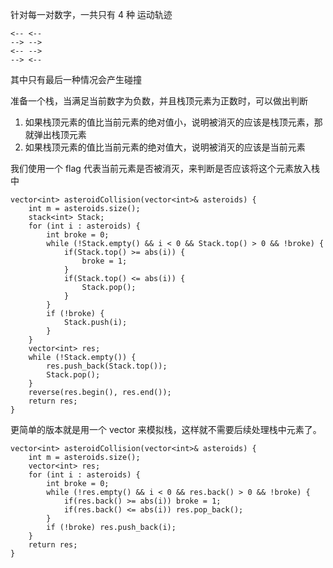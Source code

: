 针对每一对数字，一共只有 4 种 运动轨迹
```
<-- <--
--> -->
<-- -->
--> <--
```

其中只有最后一种情况会产生碰撞

准备一个栈，当满足当前数字为负数，并且栈顶元素为正数时，可以做出判断

1. 如果栈顶元素的值比当前元素的绝对值小，说明被消灭的应该是栈顶元素，那就弹出栈顶元素
2. 如果栈顶元素的值比当前元素的绝对值大，说明被消灭的应该是当前元素
   
我们使用一个 flag 代表当前元素是否被消灭，来判断是否应该将这个元素放入栈中
```
vector<int> asteroidCollision(vector<int>& asteroids) {
    int m = asteroids.size();
    stack<int> Stack;
    for (int i : asteroids) {
        int broke = 0;
        while (!Stack.empty() && i < 0 && Stack.top() > 0 && !broke) {
            if(Stack.top() >= abs(i)) {
                broke = 1;
            }
            if(Stack.top() <= abs(i)) {
                Stack.pop();
            }
        }
        if (!broke) {
            Stack.push(i);
        } 
    }
    vector<int> res;
    while (!Stack.empty()) {
        res.push_back(Stack.top());
        Stack.pop();
    }
    reverse(res.begin(), res.end());
    return res;
}
```
更简单的版本就是用一个 vector 来模拟栈，这样就不需要后续处理栈中元素了。
```
vector<int> asteroidCollision(vector<int>& asteroids) {
    int m = asteroids.size();
    vector<int> res;
    for (int i : asteroids) {
        int broke = 0;
        while (!res.empty() && i < 0 && res.back() > 0 && !broke) {
            if(res.back() >= abs(i)) broke = 1;
            if(res.back() <= abs(i)) res.pop_back();
        }
        if (!broke) res.push_back(i);
    }
    return res;
}
```
